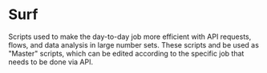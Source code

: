 # Surf
Scripts used to make the day-to-day job more efficient with API requests, flows, and data analysis in large number sets.
These scripts and be used as "Master" scripts, which can be edited according to the specific job that needs to be done via API.
